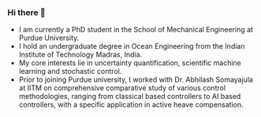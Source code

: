 ### Hi there 👋

- I am currently a PhD student in the School of Mechanical Engineering at Purdue University.
- I hold an undergraduate degree in Ocean Engineering from the Indian Institute of Technology Madras, India.
- My core interests lie in uncertainty quantification, scientific machine learning and stochastic control.
- Prior to joining Purdue university, I worked with Dr. Abhilash Somayajula at IITM on comprehensive comparative study of various control methodologies, ranging from classical based controllers to AI based controllers, with a specific application in active heave compensation.

<!--
**shrenikvz/shrenikvz** is a ✨ _special_ ✨ repository because its `README.md` (this file) appears on your GitHub profile.

Here are some ideas to get you started:

- 🔭 I’m currently working on ...
- 🌱 I’m currently learning ...
- 👯 I’m looking to collaborate on ...
- 🤔 I’m looking for help with ...
- 💬 Ask me about ...
- 📫 How to reach me: ...
- 😄 Pronouns: ...
- ⚡ Fun fact: ...
-->
